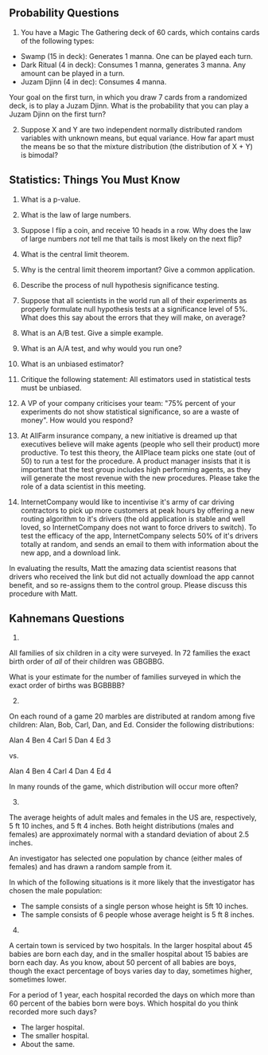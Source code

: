 Probability Questions
---------------------

1) You have a Magic The Gathering deck of 60 cards, which contains cards of the following types:

  - Swamp (15 in deck): Generates 1 manna.  One can be played each turn.
  - Dark Ritual (4 in deck): Consumes 1 manna, generates 3 manna.  Any amount can be played in a turn.
  - Juzam Djinn (4 in dec): Consumes 4 manna.

Your goal on the first turn, in which you draw 7 cards from a randomized deck, is to play a Juzam Djinn.  What is the probability that you can play a Juzam Djinn on the first turn?

2) Suppose X and Y are two independent normally distributed random variables with unknown means, but equal variance.  How far apart must the means be so that the mixture distribution (the distribution of X + Y) is bimodal?


Statistics: Things You Must Know
--------------------------------

1) What is a p-value.

2) What is the law of large numbers.

3) Suppose I flip a coin, and receive 10 heads in a row.  Why does the law of large numbers *not* tell me that tails is most likely on the next flip?

4) What is the central limit theorem.

5) Why is the central limit theorem important?  Give a common application.

6) Describe the process of null hypothesis significance testing.

7) Suppose that all scientists in the world run all of their experiments as properly formulate null hypothesis tests at a significance level of 5%.  What does this say about the errors that they will make, on average?

8) What is an A/B test.  Give a simple example.

9) What is an A/A test, and why would you run one?

10) What is an unbiased estimator?

11) Critique the following statement: All estimators used in statistical tests must be unbiased.

12) A VP of your company criticises your team: "75% percent of your experiments do not show statistical significance, so are a waste of money".  How would you respond?

13) At AllFarm insurance company, a new initiative is dreamed up that executives believe will make agents (people who sell their product) more productive.  To test this theory, the AllPlace team picks one state (out of 50) to run a test for the procedure.  A product manager insists that it is important that the test group includes high performing agents, as they will generate the most revenue with the new procedures.  Please take the role of a data scientist in this meeting.

14) InternetCompany would like to incentivise it's army of car driving contractors to pick up more customers at peak hours by offering a new routing algorithm to it's drivers (the old application is stable and well loved, so InternetCompany does not want to force drivers to switch).  To test the efficacy of the app, InternetCompany selects 50% of it's drivers totally at random, and sends an email to them with information about the new app, and a download link.

In evaluating the results, Matt the amazing data scientist reasons that drivers who received the link but did not actually download the app cannot benefit, and so re-assigns them to the control group.  Please discuss this procedure with Matt.




Kahnemans Questions
-------------------

1)

All families of six children in a city were surveyed.  In 72 families the exact birth order of *all* of their children was GBGBBG.

What is your estimate for the number of families surveyed in which the exact order of births was BGBBBB?


2)

On each round of a game 20 marbles are distributed at random among five children: Alan, Bob, Carl, Dan, and Ed.  Consider the following distributions:

Alan  4
Ben   4
Carl  5
Dan   4
Ed    3

vs.

Alan  4
Ben   4
Carl  4
Dan   4
Ed    4

In many rounds of the game, which distribution will occur more often?


3)

The average heights of adult males and females in the US are, respectively, 5 ft 10 inches, and 5 ft 4 inches.  Both height distributions (males and females) are approximately normal with a standard deviation of about 2.5 inches.

An investigator has selected one population by chance (either males of females) and has drawn a random sample from it.

In which of the following situations is it more likely that the investigator has chosen the male population:

  - The sample consists of a single person whose height is 5ft 10 inches.
  - The sample consists of 6 people whose average height is 5 ft 8 inches.


4)

A certain town is serviced by two hospitals.  In the larger hospital about 45 babies are born each day, and in the smaller hospital about 15 babies are born each day.  As you know, about 50 percent of all babies are boys, though the exact percentage of boys varies day to day, sometimes higher, sometimes lower.

For a period of 1 year, each hospital recorded the days on which more than 60 percent of the babies born were boys.  Which hospital do you think recorded more such days?

  - The larger hospital.
  - The smaller hospital.
  - About the same.
